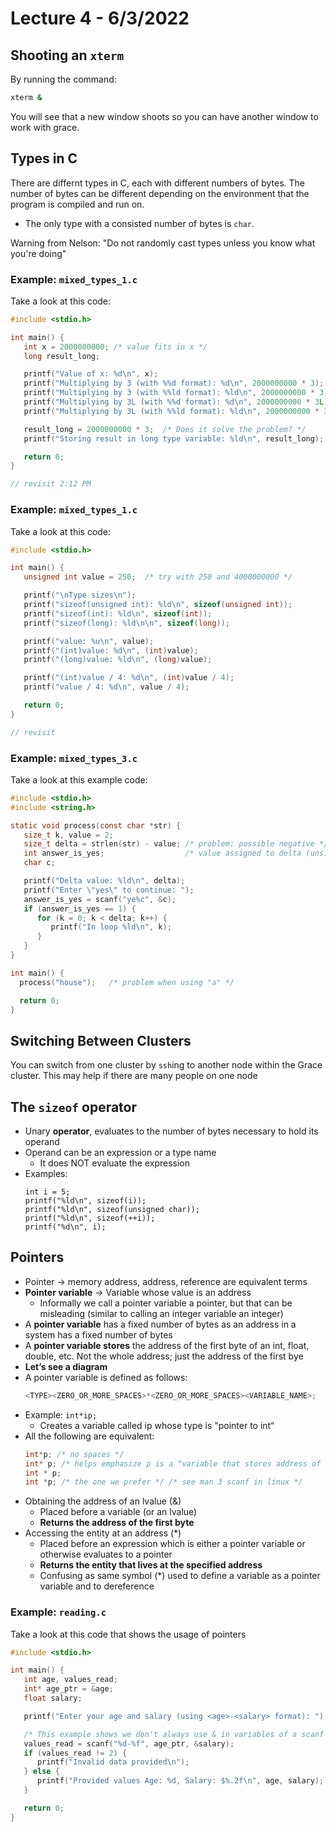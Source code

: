 # Lecture 4 - 6/3/2022

## Shooting an `xterm`

By running the command:

``` bash
xterm &
```

You will see that a new window shoots so you can have another window to work with grace.

## Types in C

There are differnt types in C, each with different numbers of bytes. The number of bytes can be different depending on the environment that the program is compiled and run on.
* The only type with a consisted number of bytes is `char`.

Warning from Nelson: "Do not randomly cast types unless you know what you're doing"

### Example: `mixed_types_1.c`

Take a look at this code:

``` c
#include <stdio.h>

int main() {
   int x = 2000000000; /* value fits in x */
   long result_long;

   printf("Value of x: %d\n", x);
   printf("Multiplying by 3 (with %%d format): %d\n", 2000000000 * 3);
   printf("Multiplying by 3 (with %%ld format): %ld\n", 2000000000 * 3);
   printf("Multiplying by 3L (with %%d format): %d\n", 2000000000 * 3L);
   printf("Multiplying by 3L (with %%ld format): %ld\n", 2000000000 * 3L);

   result_long = 2000000000 * 3;  /* Does it solve the problem? */
   printf("Storing result in long type variable: %ld\n", result_long);

   return 0;
}
```

``` js
// revisit 2:12 PM
```

### Example: `mixed_types_1.c`

Take a look at this code:

``` c
#include <stdio.h>

int main() {
   unsigned int value = 250;  /* try with 250 and 4000000000 */

   printf("\nType sizes\n");
   printf("sizeof(unsigned int): %ld\n", sizeof(unsigned int));
   printf("sizeof(int): %ld\n", sizeof(int));
   printf("sizeof(long): %ld\n\n", sizeof(long));

   printf("value: %u\n", value);
   printf("(int)value: %d\n", (int)value);
   printf("(long)value: %ld\n", (long)value);

   printf("(int)value / 4: %d\n", (int)value / 4);
   printf("value / 4: %d\n", value / 4);

   return 0;
}
```

``` js
// revisit
```

### Example: `mixed_types_3.c`

Take a look at this example code:

```c
#include <stdio.h>
#include <string.h>

static void process(const char *str) {
   size_t k, value = 2;
   size_t delta = strlen(str) - value; /* problem: possible negative */
   int answer_is_yes;                  /* value assigned to delta (unsigned) */
   char c;

   printf("Delta value: %ld\n", delta);
   printf("Enter \"yes\" to continue: ");
   answer_is_yes = scanf("ye%c", &c);
   if (answer_is_yes == 1) {
      for (k = 0; k < delta; k++) {
         printf("In loop %ld\n", k);
      }
   }
}

int main() {
  process("house");   /* problem when using "a" */

  return 0;
}
```

## Switching Between Clusters

You can switch from one cluster by `ssh`ing to another node within the Grace cluster. This may help if there are many people on one node

## The `sizeof` operator
* Unary **operator**, evaluates to the number of bytes necessary to hold its operand
* Operand can be an expression or a type name
    * It does NOT evaluate the expression
* Examples:
  ```
  int i = 5;
  printf("%ld\n", sizeof(i));
  printf("%ld\n", sizeof(unsigned char));
  printf("%ld\n", sizeof(++i));
  printf("%d\n", i);
  ```

## Pointers

* Pointer -> memory address, address, reference are equivalent terms
* **Pointer variable** -> Variable whose value is an address
    * Informally we call a pointer variable a pointer, but that can be misleading (similar to calling an integer variable an integer)
* A **pointer variable** has a fixed number of bytes as an address in a system has a fixed number of bytes
* A **pointer variable stores** the address of the first byte of an int, float, double, etc. Not the whole address; just the address of the first bye
* **Let’s see a diagram**
* A pointer variable is defined as follows:
  ```js
  <TYPE><ZERO_OR_MORE_SPACES>*<ZERO_OR_MORE_SPACES><VARIABLE_NAME>;
  ```
* Example: `int*ip;`
    * Creates a variable called ip whose type is "pointer to int“
* All the following are equivalent:
  ```c
  int*p; /* no spaces */
  int* p; /* helps emphasize p is a “variable that stores address of int */
  int * p;
  int *p; /* the one we prefer */ /* see man 3 scanf in linux */
  ```
* Obtaining the address of an lvalue (&)
    * Placed before a variable (or an lvalue)
    * **Returns the address of the first byte**
* Accessing the entity at an address (*)
    * Placed before an expression which is either a pointer variable or otherwise evaluates to a pointer
    * **Returns the entity that lives at the specified address**
    * Confusing as same symbol (*) used to define a variable as a pointer variable and to dereference

### Example: `reading.c`

Take a look at this code that shows the usage of pointers

```c
#include <stdio.h>

int main() {
   int age, values_read;
   int* age_ptr = &age;
   float salary;

   printf("Enter your age and salary (using <age>-<salary> format): ");

   /* This example shows we don't always use & in variables of a scanf */
   values_read = scanf("%d-%f", age_ptr, &salary);
   if (values_read != 2) {
      printf("Invalid data provided\n");
   } else {
      printf("Provided values Age: %d, Salary: $%.2f\n", age, salary);
   }

   return 0;
}
```